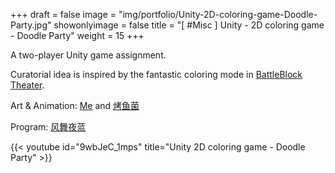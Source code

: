 +++
draft = false
image = "img/portfolio/Unity-2D-coloring-game-Doodle-Party.jpg"
showonlyimage = false
title = "[ #Misc ] Unity - 2D coloring game - Doodle Party"
weight = 15
+++

A two-player Unity game assignment.

Curatorial idea is inspired by the fantastic coloring mode in [BattleBlock Theater](https://store.steampowered.com/app/238460/BattleBlock_Theater/).

Art & Animation: [Me](http://space.bilibili.com/11156735) and [烤鱼菌](https://space.bilibili.com/6780674)

Program: [风舞夜蓝](http://space.bilibili.com/629011/)

{{< youtube id="9wbJeC_1mps" title="Unity 2D coloring game - Doodle Party" >}}
